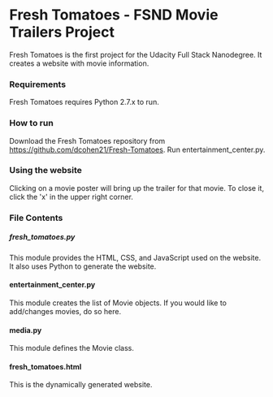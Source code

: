 # Fresh Tomatoes - FSND Movie Trailers Project

Fresh Tomatoes is the first project for the Udacity Full Stack Nanodegree. It creates a website with movie information.

### Requirements
Fresh Tomatoes requires Python 2.7.x to run.

### How to run
Download the Fresh Tomatoes repository from https://github.com/dcohen21/Fresh-Tomatoes. Run entertainment_center.py.

### Using the website
Clicking on a movie poster will bring up the trailer for that movie. To close it, click the 'x' in the upper right corner.

### File Contents

##### fresh_tomatoes.py

This module provides the HTML, CSS, and JavaScript used on the website. It also uses Python to generate the website.

#### entertainment_center.py

This module creates the list of Movie objects. If you would like to add/changes movies, do so here.

#### media.py

This module defines the Movie class.

#### fresh_tomatoes.html

This is the dynamically generated website.
